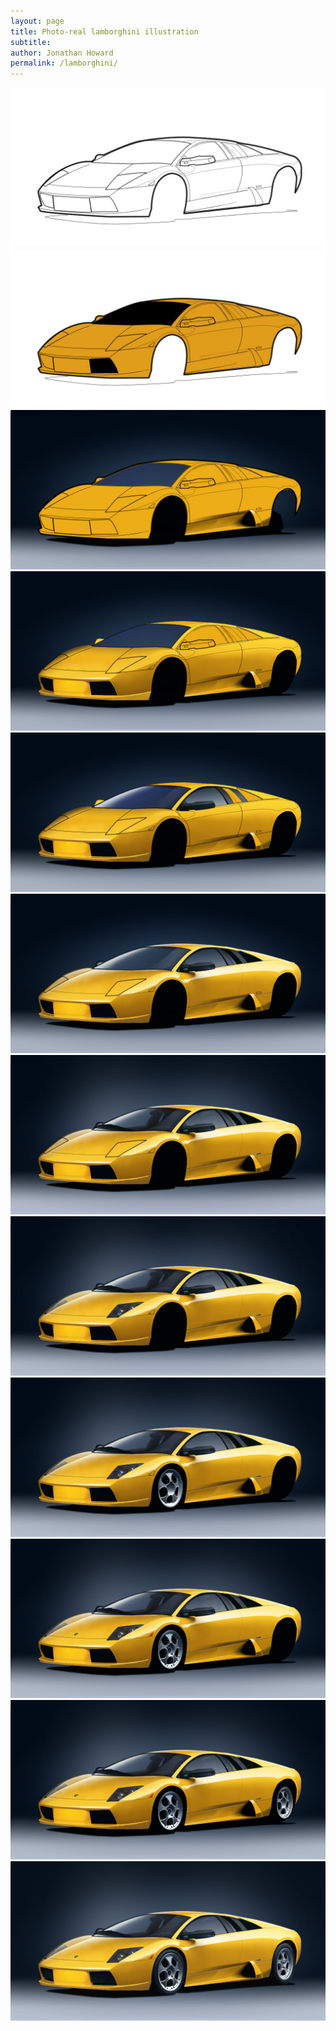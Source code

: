```yaml
---
layout: page
title: Photo-real lamborghini illustration
subtitle: 
author: Jonathan Howard
permalink: /lamborghini/
---
```

<img src="/img/lamborghini/LamborghiniMurcielagoWIP1.jpg" alt="">
<img src="/img/lamborghini/LamborghiniMurcielagoWIP2.jpg" alt="">
<img src="/img/lamborghini/LamborghiniMurcielagoWIP4.jpg" alt="">
<img src="/img/lamborghini/LamborghiniMurcielagoWIP7.jpg" alt="">
<img src="/img/lamborghini/LamborghiniMurcielagoWIP9.jpg" alt="">
<img src="/img/lamborghini/LamborghiniMurcielagoWIP15.jpg" alt="">
<img src="/img/lamborghini/LamborghiniMurcielagoWIP17.jpg" alt="">
<img src="/img/lamborghini/LamborghiniMurcielagoWIP19.jpg" alt="">
<img src="/img/lamborghini/LamborghiniMurcielagoWIP20.jpg" alt="">
<img src="/img/lamborghini/LamborghiniMurcielagoWIP21.jpg" alt="">
<img src="/img/lamborghini/LamborghiniMurcielagoWIP22.jpg" alt="">
<img src="/img/lamborghini/final.jpg" alt="">
